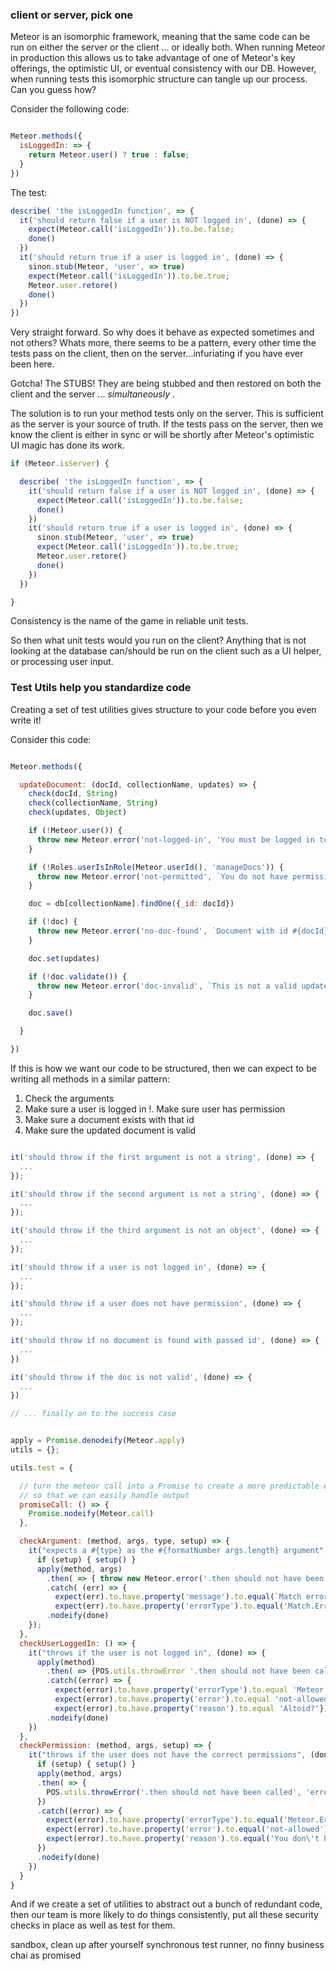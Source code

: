 ### client or server, pick one

Meteor is an isomorphic framework, meaning that the same code can be run on either the server or the client ... or ideally both. When running Meteor in production this allows us to take advantage of one of Meteor's key offerings, the optimistic UI, or eventual consistency with our DB. However, when running tests this isomorphic structure can tangle up our process. Can you guess how?

Consider the following code:

```javascript

Meteor.methods({
  isLoggedIn: => {
    return Meteor.user() ? true : false;
  }
})

```

The test:

```javascript
describe( 'the isLoggedIn function', => {
  it('should return false if a user is NOT logged in', (done) => {
    expect(Meteor.call('isLoggedIn')).to.be.false;
    done()
  })
  it('should return true if a user is logged in', (done) => {
    sinon.stub(Meteor, 'user', => true)
    expect(Meteor.call('isLoggedIn')).to.be.true;
    Meteor.user.retore()
    done()
  })
})

```

Very straight forward. So why does it behave as expected sometimes and not others? Whats more, there seems to be a pattern, every other time the tests pass on the client, then on the server...infuriating if you have ever been here.

Gotcha! The STUBS! They are being stubbed and then restored on both the client and the server ... _simultaneously_ .

The solution is to run your method tests only on the server. This is sufficient as the server is your source of truth. If the tests pass on the server, then we know the client is either in sync or will be shortly after Meteor's optimistic UI magic has done its work.

```javascript
if (Meteor.isServer) {

  describe( 'the isLoggedIn function', => {
    it('should return false if a user is NOT logged in', (done) => {
      expect(Meteor.call('isLoggedIn')).to.be.false;
      done()
    })
    it('should return true if a user is logged in', (done) => {
      sinon.stub(Meteor, 'user', => true)
      expect(Meteor.call('isLoggedIn')).to.be.true;
      Meteor.user.retore()
      done()
    })
  })

}

```

Consistency is the name of the game in reliable unit tests.

So then what unit tests would you run on the client? Anything that is not looking at the database can/should be run on the client such as a UI helper, or processing user input.

### Test Utils help you standardize code

Creating a set of test utilities gives structure to your code before you even write it!

Consider this code:

```javascript

Meteor.methods({

  updateDocument: (docId, collectionName, updates) => {
    check(docId, String)
    check(collectionName, String)
    check(updates, Object)

    if (!Meteor.user()) {
      throw new Meteor.error('not-logged-in', 'You must be logged in to access this function!')
    }

    if (!Roles.userIsInRole(Meteor.userId(), 'manageDocs')) {
      throw new Meteor.error('not-permitted', `You do not have permission to access this function.`)
    }

    doc = db[collectionName].findOne({_id: docId})

    if (!doc) {
      throw new Meteor.error('no-doc-found', `Document with id #{docId} could not be found.`)
    }

    doc.set(updates)

    if (!doc.validate()) {
      throw new Meteor.error('doc-invalid', `This is not a valid update.`)
    }

    doc.save()

  }

})

```

If this is how we want our code to be structured, then we can expect to be writing all methods in a similar pattern:

1. Check the arguments
1. Make sure a user is logged in
!. Make sure user has permission
1. Make sure a document exists with that id
1. Make sure the updated document is valid


```javascript

it('should throw if the first argument is not a string', (done) => {
  ...
});

it('should throw if the second argument is not a string', (done) => {
  ...
});

it('should throw if the third argument is not an object', (done) => {
  ...
});

it('should throw if a user is not logged in', (done) => {
  ...
});

it('should throw if a user does not have permission', (done) => {
  ...
});

it('should throw if no document is found with passed id', (done) => {
  ...
})

it('should throw if the doc is not valid', (done) => {
  ...
})

// ... finally on to the success case

```

```javascript

apply = Promise.denodeify(Meteor.apply)
utils = {};

utils.test = {

  // turn the meteor call into a Promise to create a more predictable environment and
  // so that we can easily handle output
  promiseCall: () => {
    Promise.nodeify(Meteor.call)
  },

  checkArgument: (method, args, type, setup) => {
    it("expects a #{type} as the #{formatNumber args.length} argument", (done) => {
      if (setup) { setup() }
      apply(method, args)
        .then( => { throw new Meteor.error('.then should not have been called', 'error!') })
        .catch( (err) => {                  
          expect(err).to.have.property('message').to.equal(`Match error: Expected ${type}, got ${typeof args[args.length - 1]}`)
          expect(err).to.have.property('errorType').to.equal('Match.Error')})
        .nodeify(done)
    });
  },
  checkUserLoggedIn: () => {
    it("throws if the user is not logged in", (done) => {      
      apply(method)
        .then( => {POS.utils.throwError '.then should not have been called', 'error!'})
        .catch((error) => {
          expect(error).to.have.property('errorType').to.equal 'Meteor.Error'
          expect(error).to.have.property('error').to.equal 'not-allowed'
          expect(error).to.have.property('reason').to.equal 'Altoid?'})
        .nodeify(done)
    })
  },
  checkPermission: (method, args, setup) => {
    it("throws if the user does not have the correct permissions", (done) => {
      if (setup) { setup() }
      apply(method, args)
      .then( => {
        POS.utils.throwError('.then should not have been called', 'error!')
      })
      .catch((error) => {        
        expect(error).to.have.property('errorType').to.equal('Meteor.Error')
        expect(error).to.have.property('error').to.equal('not-allowed')
        expect(error).to.have.property('reason').to.equal('You don\'t have the right permission for this operation')
      })
      .nodeify(done)
    })
  }
}
```


And if we create a set of utilities to abstract out a bunch of redundant code, then our team is more likely to do things consistently, put all these security checks in place as well as test for them.





sandbox, clean up after yourself
synchronous test runner, no finny business
chai as promised

